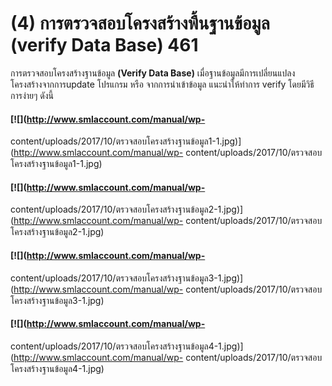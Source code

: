 # (4)	การตรวจสอบโครงสร้างพื้นฐานข้อมูล (verify Data Base) 461

การตรวจสอบโครงสร้างฐานข้อมูล **(Verify Data Base)**
เมื่อฐานข้อมูลมีการเปลี่ยนแปลงโครงสร้างจากการupdate โปรแกรม หรือ
จากการนำเข้าข้อมูล แนะนำให้ทำการ verify โดยมีวิธีการง่ายๆ ดังนี้

#### [![](http://www.smlaccount.com/manual/wp-
content/uploads/2017/10/ตรวจสอบโครงสร้างฐานข้อมูล1-1.jpg)](http://www.smlaccount.com/manual/wp-
content/uploads/2017/10/ตรวจสอบโครงสร้างฐานข้อมูล1-1.jpg)

#### [![](http://www.smlaccount.com/manual/wp-
content/uploads/2017/10/ตรวจสอบโครงสร้างฐานข้อมูล2-1.jpg)](http://www.smlaccount.com/manual/wp-
content/uploads/2017/10/ตรวจสอบโครงสร้างฐานข้อมูล2-1.jpg)

#### [![](http://www.smlaccount.com/manual/wp-
content/uploads/2017/10/ตรวจสอบโครงสร้างฐานข้อมูล3-1.jpg)](http://www.smlaccount.com/manual/wp-
content/uploads/2017/10/ตรวจสอบโครงสร้างฐานข้อมูล3-1.jpg)

#### [![](http://www.smlaccount.com/manual/wp-
content/uploads/2017/10/ตรวจสอบโครงสร้างฐานข้อมูล4-1.jpg)](http://www.smlaccount.com/manual/wp-
content/uploads/2017/10/ตรวจสอบโครงสร้างฐานข้อมูล4-1.jpg)


